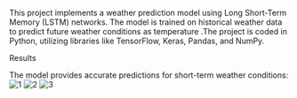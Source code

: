 This project implements a weather prediction model using Long Short-Term Memory (LSTM) networks. The model is trained on historical weather data to predict future weather conditions as temperature .The project is coded in Python, utilizing libraries like TensorFlow, Keras, Pandas, and NumPy.

Results

The model provides accurate predictions for short-term weather conditions:
![1](https://github.com/user-attachments/assets/48092b2f-49c9-4653-a5a0-94e2a8345982)
![2](https://github.com/user-attachments/assets/9d1d9d8a-001c-44f1-8842-23b3d79b717c)
![3](https://github.com/user-attachments/assets/be68db32-a7ac-4805-8162-76189b50b9da)




